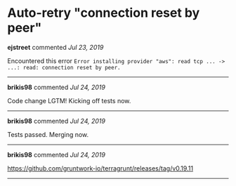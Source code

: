 # Auto-retry "connection reset by peer"

**ejstreet** commented *Jul 23, 2019*

Encountered this error `Error installing provider "aws": read tcp ... -> ...: read: connection reset by peer.`
<br />
***


**brikis98** commented *Jul 24, 2019*

Code change LGTM! Kicking off tests now.
***

**brikis98** commented *Jul 24, 2019*

Tests passed. Merging now.
***

**brikis98** commented *Jul 24, 2019*

https://github.com/gruntwork-io/terragrunt/releases/tag/v0.19.11
***

